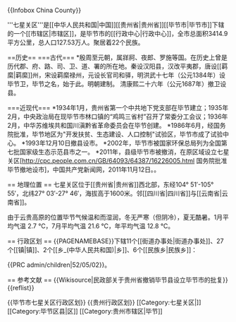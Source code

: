 {{Infobox China County}}

'''七星关区'''是[[中华人民共和国|中国]][[贵州省|贵州省]][[毕节市|毕节市]]下辖的一个[[市辖区|市辖区]]，是毕节市的[[行政中心|行政中心]]，全市总面积3414.9平方公里，总人口127.53万人。聚居着22个民族。

==历史==
===古代===
*殷周至元朝，属牂牁、夜郎、罗施等国。在历史上曾是历代郡、府、路、司、卫、道、署的所在地。秦设汉阳县，汉改平夷郡，唐设[[羁縻|羁縻]]州，宋设羁縻禄州，元设长官司和驿，明洪武十七年（公元1384年）设毕节卫，毕节之名，始于此。明朝建制。 清康熙二十六年（公元1687年）撤卫设县。

===近现代===
*1934年1月，贵州省第一个中共地下党支部在毕节建立；1935年2月，中央政治局在现毕节市林口镇的“鸡鸣三省村”召开了常委分工会议；1936年2月，中华苏维埃共和国川滇黔省革命委员会在毕节创建。
*1986年6月，经国务院批准，毕节地区为"开发扶贫、生态建设、人口控制"试验区，毕节市成了试验中心。
*1993年12月10日撤县设市。
*2002年，毕节市被国家环保总局列为全国第七批国家级生态示范县市之一。
*2011年，县级毕节市被撤消，在原区域设立七星关区<ref>[http://cpc.people.com.cn/GB/64093/64387/16226005.html 国务院批准毕节撤地设市]，中国共产党新闻网，2011年11月12日。</ref>。

== 地理位置 ==
七星关区位于[[贵州省|贵州省]]西北部，东经104° 51′-105° 55′，北纬27° 03′-27° 46′，海拔高于1600米。邻[[四川省|四川省]]与[[云南省|云南省]]。

由于云贵高原的位置毕节气候温和而湿润，冬无严寒（但阴冷），夏无酷暑。1月平均气温 2.7 ℃，7月平均气温 21.6 ℃，年平均气温 12.8 ℃。

== 行政区划 ==
{{PAGENAMEBASE}}下辖11个[[街道办事处|街道办事处]]、27个[[镇|镇]]、2个[[乡_(中华人民共和国)|乡]]、6个[[民族乡|民族乡]]：

{{PRC admin/children|52/05/02}}。

== 参考文献 ==
{{Wikisource|民政部关于贵州省撤销毕节县设立毕节市的批复}}
{{reflist}}

{{毕节市七星关区行政区划}}
{{贵州行政区划}}
[[Category:七星关区|]]
[[Category:毕节区县|区]]
[[Category:贵州市辖区|毕节]]